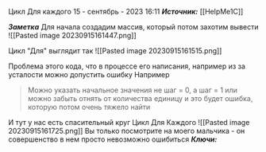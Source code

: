 
Цикл Для каждого
 15 - сентябрь - 2023  16:11 
***Источник:*** [[HelpMe1C]]

***Заметка*** 
	Для начала создадим массив, который потом захотим вывести
	![[Pasted image 20230915161447.png]]
	
Цикл "Для" выглядит так
	![[Pasted image 20230915161515.png]]

Проблема этого кода, что в процессе его написания, например из за усталости можно допустить ошибку
Например
> Можно указать начальное значения не шаг = 0, а шаг = 1
> или можно забыть отнять от количества единицу и это будет ошибка, которую потом очень тяжело найти

И тут у нас есть спасительный круг
Цикл Для Каждого 
![[Pasted image 20230915161725.png]]
Вы только посмотрите на моего мальчика - он совершенство 
в нем просто невозможно ошибиться 
***Ключи:*** 